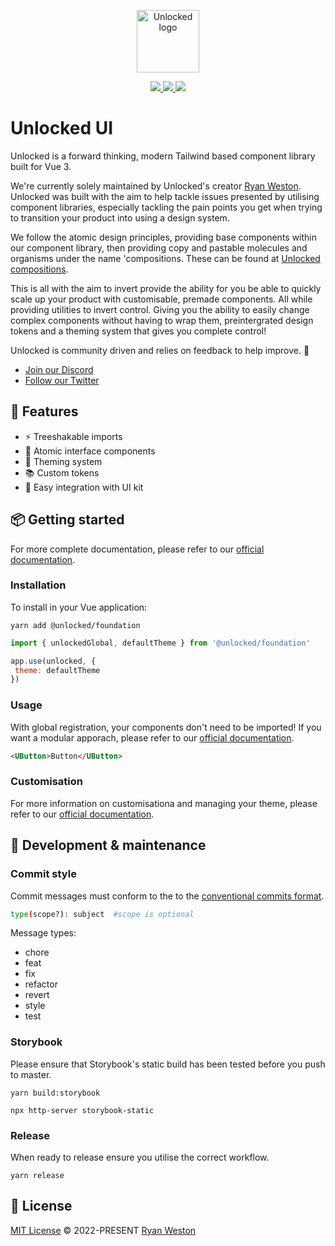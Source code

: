 <p align="center">
  <a href="https://unlocked.to" target="_blank">
    <img alt="Unlocked logo" width="100" src="https://unlocked.to/images/logo/logo-dark.svg">
  </a>
</p>



<p align="center">
  
   <a href="https://app.netlify.com/sites/unlocked-storybook/deploys">
    <img src="https://img.shields.io/npm/v/@unlocked/base">
  </a>
  
  <a href="https://app.netlify.com/sites/unlocked-storybook/deploys">
    <img src="https://api.netlify.com/api/v1/badges/3bff2f88-9c28-4f9f-84de-a52a0d175fd8/deploy-status">
  </a>
  
  <a href="#">
    <img src="https://img.shields.io/npm/dm/@unlocked/base">
  </a>
  
</p>

# Unlocked UI

Unlocked is a forward thinking, modern Tailwind based component library built for Vue 3. 

We're currently solely maintained by Unlocked's creator [Ryan Weston](github.com/ryanweston). Unlocked was built with the aim to help tackle issues presented by utilising component libraries, especially tackling the pain points you get when trying to transition your product into using a design system. 

We follow the atomic design principles, providing base components within our component library, then providing copy and pastable molecules and organisms under the name 'compositions. These can be found at [Unlocked compositions](https://unlocked.to/compositions). 

This is all with the aim to invert provide the ability for you be able to quickly scale up your product with customisable, premade components. All while providing utilities to invert control. Giving you the ability to easily change complex components without having to wrap them, preintergrated design tokens and a theming system that gives you complete control!

Unlocked is community driven and relies on feedback to help improve. 🎉

- [Join our Discord](github.com/ryanweston)
- [Follow our Twitter](github.com/ryanweston)

## 🚀 Features

- ⚡️ Treeshakable imports
- 🧱 Atomic interface components
- 🎨 Theming system
- 📚 Custom tokens
- 🦄 Easy integration with UI kit

## 📦 Getting started

For more complete documentation, please refer to our [official documentation](docs.unlocked.to).

### Installation

To install in your Vue application: 

```console
yarn add @unlocked/foundation
```

 ```js
 import { unlockedGlobal, defaultTheme } from '@unlocked/foundation'
 
 app.use(unlocked, { 
  theme: defaultTheme
 })
 ```
 
 ### Usage
 
 With global registration, your components don't need to be imported! If you want a modular apporach, please refer to our [official documentation](docs.unlocked.to).
 
 ```html
<UButton>Button</UButton>
```

### Customisation

For more information on customisationa and managing your theme, please refer to our [official documentation](docs.unlocked.to).


## 🔧 Development & maintenance

### Commit style
Commit messages must conform to the to the [conventional commits format](https://www.conventionalcommits.org/en/v1.0.0/#summary).

```bash 
type(scope?): subject  #scope is optional
```

Message types:
- chore
- feat
- fix
- refactor
- revert
- style
- test

### Storybook
Please ensure that Storybook's static build has been tested before you push to master.

```console
yarn build:storybook
```

```console
npx http-server storybook-static
```

### Release
When ready to release ensure you utilise the correct workflow.

```console
yarn release
```

## 📄 License

[MIT License](https://github.com/UnlockedUI/unlocked-ui/blob/master/LICENSE) © 2022-PRESENT [Ryan Weston](https://github.com/ryanweston)
